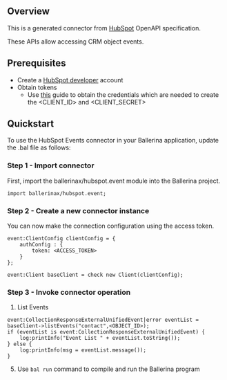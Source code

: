 ## Overview
This is a generated connector from [HubSpot](https://www.hubspot.com/) OpenAPI specification. 

These APIs allow accessing CRM object events.

## Prerequisites
* Create a [HubSpot developer](https://developers.hubspot.com/) account
* Obtain tokens
    - Use [this](https://developers.hubspot.com/docs/api/working-with-oauth4) guide to obtain the credentials which are needed to create the <CLIENT_ID> and <CLIENT_SECRET>

## Quickstart
To use the HubSpot Events connector in your Ballerina application, update the .bal file as follows:
### Step 1 - Import connector
First, import the ballerinax/hubspot.event module into the Ballerina project.
```ballerina
import ballerinax/hubspot.event;
```

### Step 2 - Create a new connector instance
You can now make the connection configuration using the access token.
```ballerina
event:ClientConfig clientConfig = {
    authConfig : {
        token: <ACCESS_TOKEN>
    }
};

event:Client baseClient = check new Client(clientConfig);
```

### Step 3 - Invoke connector operation

1. List Events

```
event:CollectionResponseExternalUnifiedEvent|error eventList = baseClient->listEvents("contact",<OBJECT_ID>);
if (eventList is event:CollectionResponseExternalUnifiedEvent) {
    log:printInfo("Event List " + eventList.toString());
} else {
    log:printInfo(msg = eventList.message());
}
```

5. Use `bal run` command to compile and run the Ballerina program
